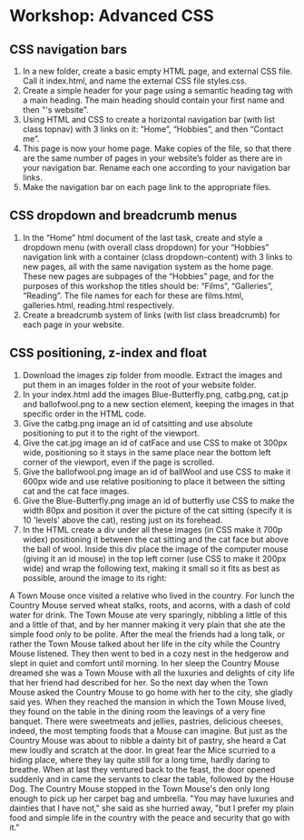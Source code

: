 # Workshop: Advanced CSS

## CSS navigation bars

1)	In a new folder, create a basic empty HTML page, and external CSS file. Call it index.html, and name the external CSS file styles.css.
2)	Create a simple header for your page using a semantic heading tag with a main heading. The main heading should contain your first name and then "'s website".
3)	Using HTML and CSS to create a horizontal navigation bar (with list class topnav) with 3 links on it: “Home”, “Hobbies”, and then “Contact me”.
4)	This page is now your home page. Make copies of the file, so that there are the same number of pages in your website’s folder as there are in your navigation bar. Rename each one according to your navigation bar links.
5)	Make the navigation bar on each page link to the appropriate files.

## CSS dropdown and breadcrumb menus

1)	In the “Home” html document of the last task, create and style a dropdown menu (with overall class dropdown) for your “Hobbies” navigation link with a container (class dropdown-content) with 3 links to new pages, all with the same navigation system as the home page. These new pages are subpages of the “Hobbies” page, and for the purposes of this workshop the titles should be: “Films”, “Galleries”, “Reading”. The file names for each for these are films.html, galleries.html, reading.html respectively.
2)	Create a breadcrumb system of links (with list class breadcrumb) for each page in your website. 

## CSS positioning, z-index and float

1)	Download the images zip folder from moodle. Extract the images and put them in an images folder in the root of your website folder.
2)	In your index.html add the images Blue-Butterfly.png, catbg.png, cat.jp and ballofwool.png to a new section element, keeping the images in that specific order in the HTML code.
3)	Give the catbg.png image an id of catsitting and use absolute positioning to put it to the right of the viewport.
4)	Give the cat.jpg image an id of catFace and use CSS to make ot 300px wide, positioning so it stays in the same place near the bottom left corner of the viewport, even if the page is scrolled.
5)	Give the ballofwool.png image an id of ballWool and use CSS to make it 600px wide and use relative positioning to place it between the sitting cat and the cat face images.
6)	Give the Blue-Butterfly.png image an id of butterfly use CSS to make the width 80px and position it over the picture of the cat sitting (specify it is 10 'levels' above the cat), resting just on its forehead.
7)   In the HTML create a div under all these images (in CSS make it 700p widex) positioning it between the cat sitting and the cat face but above the ball of wool. Inside this div place the image of the computer mouse (giving it an id mouse) in the top left corner (use CSS to make it 200px wide) and wrap the following text, making it small so it fits as best as possible, around the image to its right:  

A Town Mouse once visited a relative who lived in the country. For lunch the Country Mouse served wheat stalks, roots, and acorns, with a dash of cold water for drink. The Town Mouse ate very sparingly, nibbling a little of this and a little of that, and by her manner making it very plain that she ate the simple food only to be polite. After the meal the friends had a long talk, or rather the Town Mouse talked about her life in the city while the Country Mouse listened. They then went to bed in a cozy nest in the hedgerow and slept in quiet and comfort until morning. In her sleep the Country Mouse dreamed she was a Town Mouse with all the luxuries and delights of city life that her friend had described for her. So the next day when the Town Mouse asked the Country Mouse to go home with her to the city, she gladly said yes. When they reached the mansion in which the Town Mouse lived, they found on the table in the dining room the leavings of a very fine banquet. There were sweetmeats and jellies, pastries, delicious cheeses, indeed, the most tempting foods that a Mouse can imagine. But just as the Country Mouse was about to nibble a dainty bit of pastry, she heard a Cat mew loudly and scratch at the door. In great fear the Mice scurried to a hiding place, where they lay quite still for a long time, hardly daring to breathe. When at last they ventured back to the feast, the door opened suddenly and in came the servants to clear the table, followed by the House Dog. The Country Mouse stopped in the Town Mouse's den only long enough to pick up her carpet bag and umbrella. "You may have luxuries and dainties that I have not," she said as she hurried away, "but I prefer my plain food and simple life in the country with the peace and security that go with it."